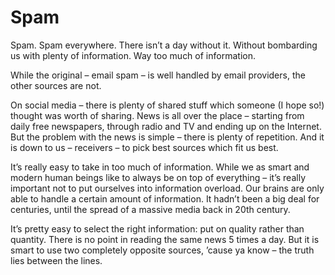 # Spam

Spam. Spam everywhere. There isn&#8217;t a day without it. Without bombarding us with plenty of information. Way too much of information.

While the original &#8211; email spam &#8211; is well handled by email providers, the other sources are not.

On social media &#8211; there is plenty of shared stuff which someone (I hope so!) thought was worth of sharing. News is all over the place &#8211; starting from daily free newspapers, through radio and TV and ending up on the Internet. But the problem with the news is simple &#8211; there is plenty of repetition. And it is down to us &#8211; receivers &#8211; to pick best sources which fit us best.

It&#8217;s really easy to take in too much of information. While we as smart and modern human beings like to always be on top of everything &#8211; it&#8217;s really important not to put ourselves into information overload. Our brains are only able to handle a certain amount of information. It hadn&#8217;t been a big deal for centuries, until the spread of a massive media back in 20th century.

It&#8217;s pretty easy to select the right information: put on quality rather than quantity. There is no point in reading the same news 5 times a day. But it is smart to use two completely opposite sources, &#8217;cause ya know &#8211; the truth lies between the lines.

&nbsp;
